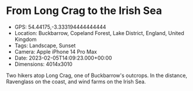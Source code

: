 # From Long Crag to the Irish Sea

- GPS: 54.44175,-3.333194444444444
- Location: Buckbarrow, Copeland Forest, Lake District, England, United Kingdom
- Tags: Landscape, Sunset
- Camera: Apple iPhone 14 Pro Max
- Date: 2023-02-05T14:09:23.000+00:00
- Dimensions: 4014x3010

Two hikers atop Long Crag, one of Buckbarrow's outcrops. In the distance, Ravenglass on the coast, and wind farms on the Irish Sea.
